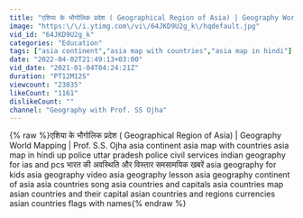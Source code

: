 ```yaml
---
title: "एशिया के भौगोलिक प्रदेश ( Geographical Region of Asia) | Geography World Mapping | Prof. S.S. Ojha"
image: "https:\/\/i.ytimg.com\/vi\/64JKD9U2g_k\/hqdefault.jpg"
vid_id: "64JKD9U2g_k"
categories: "Education"
tags: ["asia continent","asia map with countries","asia map in hindi"]
date: "2022-04-02T21:49:13+03:00"
vid_date: "2021-01-04T04:24:21Z"
duration: "PT12M12S"
viewcount: "23035"
likeCount: "1161"
dislikeCount: ""
channel: "Geography with Prof. SS Ojha"
---
```

{% raw %}एशिया के भौगोलिक प्रदेश ( Geographical Region of Asia) | Geography World Mapping | Prof. S.S. Ojha asia continent asia map with countries asia map in hindi up police uttar pradesh police civil services indian geography for ias and pcs भारत की अवस्थिति और विस्तार समसामयिक खबरें asia geography for kids asia geography video asia geography lesson asia geography continent of asia asia countries song asia countries and capitals asia countries map asian countries and their capital asian countries and regions currencies asian countries flags with names{% endraw %}
